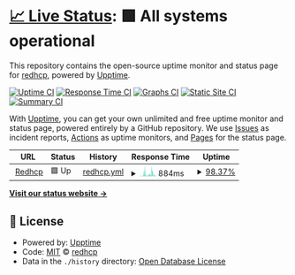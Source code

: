 # [📈 Live Status](https://redhcp.github.io/status-page): <!--live status--> **🟩 All systems operational**

This repository contains the open-source uptime monitor and status page for [redhcp](https://redhcp.github.io/status-page), powered by [Upptime](https://github.com/upptime/upptime).

[![Uptime CI](https://github.com/redhcp/status-page/workflows/Uptime%20CI/badge.svg)](https://github.com/redhcp/status-page/actions?query=workflow%3A%22Uptime+CI%22)
[![Response Time CI](https://github.com/redhcp/status-page/workflows/Response%20Time%20CI/badge.svg)](https://github.com/redhcp/status-page/actions?query=workflow%3A%22Response+Time+CI%22)
[![Graphs CI](https://github.com/redhcp/status-page/workflows/Graphs%20CI/badge.svg)](https://github.com/redhcp/status-page/actions?query=workflow%3A%22Graphs+CI%22)
[![Static Site CI](https://github.com/redhcp/status-page/workflows/Static%20Site%20CI/badge.svg)](https://github.com/redhcp/status-page/actions?query=workflow%3A%22Static+Site+CI%22)
[![Summary CI](https://github.com/redhcp/status-page/workflows/Summary%20CI/badge.svg)](https://github.com/redhcp/status-page/actions?query=workflow%3A%22Summary+CI%22)

With [Upptime](https://upptime.js.org), you can get your own unlimited and free uptime monitor and status page, powered entirely by a GitHub repository. We use [Issues](https://github.com/redhcp/status-page/issues) as incident reports, [Actions](https://github.com/redhcp/status-page/actions) as uptime monitors, and [Pages](https://redhcp.github.io/status-page) for the status page.

<!--start: status pages-->
<!-- This summary is generated by Upptime (https://github.com/upptime/upptime) -->
<!-- Do not edit this manually, your changes will be overwritten -->
<!-- prettier-ignore -->
| URL | Status | History | Response Time | Uptime |
| --- | ------ | ------- | ------------- | ------ |
| <img alt="" src="https://icons.duckduckgo.com/ip3/null.ico" height="13"> [Redhcp](www.redhcp.work/) | 🟩 Up | [redhcp.yml](https://github.com/redhcp/status-page/commits/HEAD/history/redhcp.yml) | <details><summary><img alt="Response time graph" src="./graphs/redhcp/response-time-week.png" height="20"> 884ms</summary><br><a href="https://redhcp.github.io/status-page/history/redhcp"><img alt="Response time 251" src="https://img.shields.io/endpoint?url=https%3A%2F%2Fraw.githubusercontent.com%2Fredhcp%2Fstatus-page%2FHEAD%2Fapi%2Fredhcp%2Fresponse-time.json"></a><br><a href="https://redhcp.github.io/status-page/history/redhcp"><img alt="24-hour response time 781" src="https://img.shields.io/endpoint?url=https%3A%2F%2Fraw.githubusercontent.com%2Fredhcp%2Fstatus-page%2FHEAD%2Fapi%2Fredhcp%2Fresponse-time-day.json"></a><br><a href="https://redhcp.github.io/status-page/history/redhcp"><img alt="7-day response time 884" src="https://img.shields.io/endpoint?url=https%3A%2F%2Fraw.githubusercontent.com%2Fredhcp%2Fstatus-page%2FHEAD%2Fapi%2Fredhcp%2Fresponse-time-week.json"></a><br><a href="https://redhcp.github.io/status-page/history/redhcp"><img alt="30-day response time 726" src="https://img.shields.io/endpoint?url=https%3A%2F%2Fraw.githubusercontent.com%2Fredhcp%2Fstatus-page%2FHEAD%2Fapi%2Fredhcp%2Fresponse-time-month.json"></a><br><a href="https://redhcp.github.io/status-page/history/redhcp"><img alt="1-year response time 251" src="https://img.shields.io/endpoint?url=https%3A%2F%2Fraw.githubusercontent.com%2Fredhcp%2Fstatus-page%2FHEAD%2Fapi%2Fredhcp%2Fresponse-time-year.json"></a></details> | <details><summary><a href="https://redhcp.github.io/status-page/history/redhcp">98.37%</a></summary><a href="https://redhcp.github.io/status-page/history/redhcp"><img alt="All-time uptime 99.83%" src="https://img.shields.io/endpoint?url=https%3A%2F%2Fraw.githubusercontent.com%2Fredhcp%2Fstatus-page%2FHEAD%2Fapi%2Fredhcp%2Fuptime.json"></a><br><a href="https://redhcp.github.io/status-page/history/redhcp"><img alt="24-hour uptime 96.56%" src="https://img.shields.io/endpoint?url=https%3A%2F%2Fraw.githubusercontent.com%2Fredhcp%2Fstatus-page%2FHEAD%2Fapi%2Fredhcp%2Fuptime-day.json"></a><br><a href="https://redhcp.github.io/status-page/history/redhcp"><img alt="7-day uptime 98.37%" src="https://img.shields.io/endpoint?url=https%3A%2F%2Fraw.githubusercontent.com%2Fredhcp%2Fstatus-page%2FHEAD%2Fapi%2Fredhcp%2Fuptime-week.json"></a><br><a href="https://redhcp.github.io/status-page/history/redhcp"><img alt="30-day uptime 99.08%" src="https://img.shields.io/endpoint?url=https%3A%2F%2Fraw.githubusercontent.com%2Fredhcp%2Fstatus-page%2FHEAD%2Fapi%2Fredhcp%2Fuptime-month.json"></a><br><a href="https://redhcp.github.io/status-page/history/redhcp"><img alt="1-year uptime 99.92%" src="https://img.shields.io/endpoint?url=https%3A%2F%2Fraw.githubusercontent.com%2Fredhcp%2Fstatus-page%2FHEAD%2Fapi%2Fredhcp%2Fuptime-year.json"></a></details>

<!--end: status pages-->

[**Visit our status website →**](https://redhcp.github.io/status-page)

## 📄 License

- Powered by: [Upptime](https://github.com/upptime/upptime)
- Code: [MIT](./LICENSE) © [redhcp](https://redhcp.github.io/status-page)
- Data in the `./history` directory: [Open Database License](https://opendatacommons.org/licenses/odbl/1-0/)
